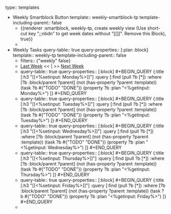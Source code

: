 type:: templates

- Weekly Smartblock Button
  template:: weekly-smartblock-tp
  template-including-parent:: false
	- {{renderer :smartblock, weekly-tp, create weekly view (Use short-cut key ";;nbdn" to get week dates without "[[]]". Remove this Block), true}}
	-
- Weekly Tasks
  query-table:: true
  query-properties:: [:plan :block]
  template:: weekly-tp
  template-including-parent:: false
	- filters:: {"weekly" false}
	- [Last Week]([[Weekly/]]) << | >> [Next Week]([[Weekly/]])
	- query-table:: true
	  query-properties:: [:block]
	  #+BEGIN_QUERY
	  {:title [:h3 "[[<%setinput: Monday%>]]"]
	   :query [:find (pull ?b [*])
	         :where
	         [?b :block/parent ?parent]
	         (not (has-property ?parent :template))
	         (task ?b #{"TODO" "DONE"})
	         (property ?b :plan "<%getinput: Monday%>")
	  ]}
	  #+END_QUERY
	- query-table:: true
	  query-properties:: [:block]
	  #+BEGIN_QUERY
	  {:title [:h3 "[[<%setinput: Tuesday%>]]"]
	   :query [:find (pull ?b [*])
	         :where
	         [?b :block/parent ?parent]
	         (not (has-property ?parent :template))
	         (task ?b #{"TODO" "DONE"})
	         (property ?b :plan "<%getinput: Tuesday%>")
	  ]}
	  #+END_QUERY
	- query-table:: true
	  query-properties:: [:block]
	  #+BEGIN_QUERY
	  {:title [:h3 "[[<%setinput: Wednesday%>]]"]
	   :query [:find (pull ?b [*])
	         :where
	         [?b :block/parent ?parent]
	         (not (has-property ?parent :template))
	         (task ?b #{"TODO" "DONE"})
	         (property ?b :plan "<%getinput: Wednesday%>")
	  ]}
	  #+END_QUERY
	- query-table:: true
	  query-properties:: [:block]
	  #+BEGIN_QUERY
	  {:title [:h3 "[[<%setinput: Thursday%>]]"]
	   :query [:find (pull ?b [*])
	         :where
	         [?b :block/parent ?parent]
	         (not (has-property ?parent :template))
	         (task ?b #{"TODO" "DONE"})
	         (property ?b :plan "<%getinput: Thursday%>")
	  ]}
	  #+END_QUERY
	- query-table:: true
	  query-properties:: [:block]
	  #+BEGIN_QUERY
	  {:title [:h3 "[[<%setinput: Friday%>]]"]
	   :query [:find (pull ?b [*])
	         :where
	         [?b :block/parent ?parent]
	         (not (has-property ?parent :template))
	         (task ?b #{"TODO" "DONE"})
	         (property ?b :plan "<%getinput: Friday%>")
	  ]}
	  #+END_QUERY
	-